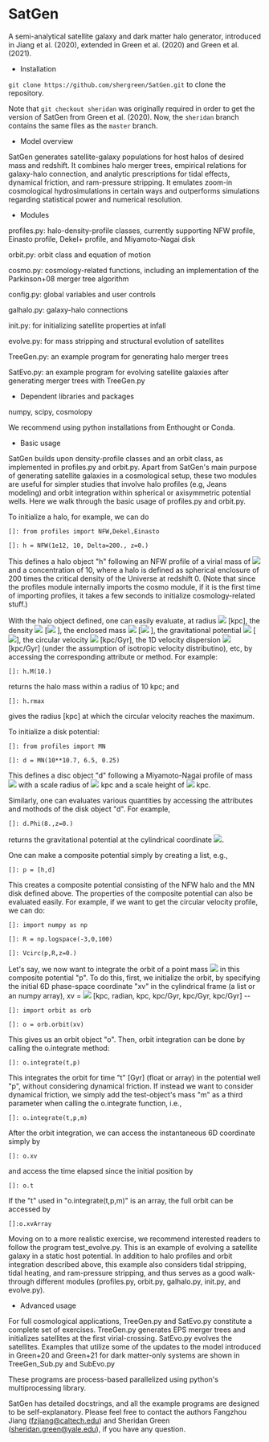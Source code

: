 # SatGen

A semi-analytical satellite galaxy and dark matter halo generator,
introduced in Jiang et al. (2020), extended in Green et al. (2020) and
Green et al. (2021).

- Installation

`git clone https://github.com/shergreen/SatGen.git` to clone the repository.

Note that `git checkout sheridan` was originally required in order to get the
version of SatGen from Green et al. (2020). Now, the `sheridan` branch contains
the same files as the `master` branch.

- Model overview

SatGen generates satellite-galaxy populations for host halos of desired 
mass and redshift. It combines halo merger trees, empirical relations for 
galaxy-halo connection, and analytic prescriptions for tidal effects, 
dynamical friction, and ram-pressure stripping. It emulates zoom-in 
cosmological hydrosimulations in certain ways and outperforms simulations
regarding statistical power and numerical resolution. 

- Modules

profiles.py: halo-density-profile classes, currently supporting NFW 
profile, Einasto profile, Dekel+ profile, and Miyamoto-Nagai disk

orbit.py: orbit class and equation of motion

cosmo.py: cosmology-related functions, including an implementation of the
Parkinson+08 merger tree algorithm 

config.py: global variables and user controls 

galhalo.py: galaxy-halo connections

init.py: for initializing satellite properties at infall 

evolve.py: for mass stripping and structural evolution of satellites

TreeGen.py: an example program for generating halo merger trees

SatEvo.py: an example program for evolving satellite galaxies after 
generating merger trees with TreeGen.py 

- Dependent libraries and packages

numpy, scipy, cosmolopy

We recommend using python installations from Enthought or Conda. 

- Basic usage

SatGen builds upon density-profile classes and an orbit class, as 
implemented in profiles.py and orbit.py. Apart from SatGen's main purpose 
of generating satellite galaxies in a cosmological setup, these 
two modules are useful for simpler studies that involve halo profiles 
(e.g, Jeans modeling) and orbit integration within spherical or 
axisymmetric potential wells. Here we walk through the basic usage of 
profiles.py and orbit.py. 
 
To initialize a halo, for example, we can do

`[]: from profiles import NFW,Dekel,Einasto`

`[]: h = NFW(1e12, 10, Delta=200., z=0.)`

This defines a halo object "h" following an NFW profile of a virial mass 
of <img src="https://render.githubusercontent.com/render/math?math=M_\mathrm{vir}=10^{12}\M_\odot"> 
and a concentration of 10, where a halo is defined as spherical enclosure 
of 200 times the critical density of the Universe at redshift 0. (Note 
that since the profiles module internally imports the cosmo module, if it 
is the first time of importing profiles, it takes a few seconds to 
initialize cosmology-related stuff.)

With the halo object defined, one can easily evaluate, at radius 
<img src="https://render.githubusercontent.com/render/math?math=r"> 
[kpc], the density <img src="https://render.githubusercontent.com/render/math?math=\rho(r)"> 
[<img src="https://render.githubusercontent.com/render/math?math=M_\odot\mathrm{kpc}^{-3}"> ], 
the enclosed mass <img src="https://render.githubusercontent.com/render/math?math=M(r)"> 
[<img src="https://render.githubusercontent.com/render/math?math=M_\odot"> ], 
the gravitational potential <img src="https://render.githubusercontent.com/render/math?math=\Phi(r)"> 
[<img src="https://render.githubusercontent.com/render/math?math=(\mathrm{kpc/Gyr})^2">], 
the circular velocity <img src="https://render.githubusercontent.com/render/math?math=V_\mathrm{circ}(r)">
[kpc/Gyr],
the 1D velocity dispersion <img src="https://render.githubusercontent.com/render/math?math=\sigma(r)">
[kpc/Gyr]
(under the assumption of isotropic velocity 
distributino), etc, by accessing the corresponding attribute or 
method. For example:
 
`[]: h.M(10.)`

returns the halo mass within a radius of 10 kpc; and

`[]: h.rmax`

gives the radius [kpc] at which the circular velocity reaches the maximum.   

To initialize a disk potential:

`[]: from profiles import MN`

`[]: d = MN(10**10.7, 6.5, 0.25)`

This defines a disc object "d" following a Miyamoto-Nagai profile of mass 
<img src="https://render.githubusercontent.com/render/math?math=M_{\rm d}=10^{10.7}\M_\odot"> 
with a scale radius of 
<img src="https://render.githubusercontent.com/render/math?math=a=6.5"> kpc 
and a scale height of 
<img src="https://render.githubusercontent.com/render/math?math=b=0.25"> kpc. 

Similarly, one can evaluates various quantities by accessing the 
attributes and mothods of the disk object "d". For example,

`[]: d.Phi(8.,z=0.)`

returns the gravitational potential at the cylindrical coordinate 
<img src="https://render.githubusercontent.com/render/math?math=(R,z)=(8,0)">.

One can make a composite potential simply by creating a list, e.g., 

`[]: p = [h,d]`

This creates a composite potential consisting of the NFW halo and the 
MN disk defined above. The properties of the composite potential 
can also be evaluated easily. For example, if we want to get the circular 
velocity profile, we can do:

`[]: import numpy as np`

`[]: R = np.logspace(-3,0,100)`

`[]: Vcirc(p,R,z=0.)`

Let's say, we now want to integrate the orbit of a point mass
<img src="https://render.githubusercontent.com/render/math?math=m"> in
this composite potential "p". To do this, first, we initialize the orbit, 
by specifying the initial 6D phase-space coordinate "xv" in the 
cylindrical frame (a list or an numpy array), xv = 
<img src="https://render.githubusercontent.com/render/math?math=[R,\phi,z,V_R,V_\phi,V_z]"> 
[kpc, radian, kpc, kpc/Gyr, kpc/Gyr, kpc/Gyr] --

`[]: import orbit as orb`

`[]: o = orb.orbit(xv)`

This gives us an orbit object "o". Then, orbit integration can be done 
by calling the o.integrate method:

`[]: o.integrate(t,p)`

This integrates the orbit for time "t" [Gyr] (float or array) in the 
potential well "p", without considering dynamical friction. If instead 
we want to consider dynamical friction, we simply add the test-object's 
mass "m" as a third parameter when calling the o.integrate function, i.e., 

`[]: o.integrate(t,p,m)`

After the orbit integration, we can access the instantaneous 6D 
coordinate simply by

`[]: o.xv`

and access the time elapsed since the initial position by

`[]: o.t`

If the "t" used in "o.integrate(t,p,m)" is an array, the full orbit can 
be accessed by

`[]:o.xvArray`

Moving on to a more realistic exercise, we recommend interested readers 
to follow the program test_evolve.py. This is an example of 
evolving a satellite galaxy in a static host potential. In addition to
halo profiles and orbit integration described above, this example 
also considers tidal stripping, tidal heating, and ram-pressure 
stripping, and thus serves as a good walk-through different modules
(profiles.py, orbit.py, galhalo.py, init.py, and evolve.py). 

- Advanced usage

For full cosmological applications, TreeGen.py and SatEvo.py constitute a 
complete set of exercises. TreeGen.py generates EPS merger trees and 
initializes satellites at the first virial-crossing. SatEvo.py evolves 
the satellites. Examples that utilize some of the updates to the model
introduced in Green+20 and Green+21 for dark matter-only systems are
shown in TreeGen_Sub.py and SubEvo.py

These programs are process-based parallelized using python's 
multiprocessing library. 

SatGen has detailed docstrings, and all the example programs are designed 
to be self-explanatory. Please feel free to contact the authors 
Fangzhou Jiang (fzjiang@caltech.edu) and 
Sheridan Green (sheridan.green@yale.edu),
if you have any question. 
